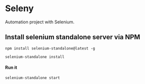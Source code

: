 # Seleny

Automation project with Selenium.

## Install selenium standalone server via NPM

```
npm install selenium-standalone@latest -g

selenium-standalone install
```



#### Run it
```
selenium-standalone start
```